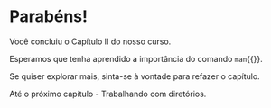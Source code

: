 # Parabéns!

Você concluiu o Capítulo II do nosso curso.

Esperamos que tenha aprendido a importância do comando `man`{{}}.

Se quiser explorar mais, sinta-se à vontade para refazer o capítulo.

Até o próximo capítulo - Trabalhando com diretórios.
